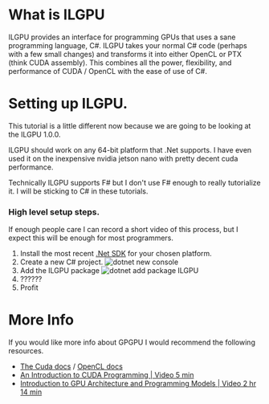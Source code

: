 ﻿# What is ILGPU

ILGPU provides an interface for programming GPUs that uses a sane programming language, C#. 
ILGPU takes your normal C# code (perhaps with a few small changes) and transforms it into either
OpenCL or PTX (think CUDA assembly). This combines all the power, flexibility, and performance of 
CUDA / OpenCL with the ease of use of C#. 

# Setting up ILGPU.

This tutorial is a little different now because we are going to be looking at the ILGPU 1.0.0.

ILGPU should work on any 64-bit platform that .Net supports. I have even used it on the inexpensive nvidia jetson nano with pretty decent cuda performance. 

Technically ILGPU supports F# but I don't use F# enough to really tutorialize it. I will be sticking to C# in these tutorials.

### High level setup steps.

If enough people care I can record a short video of this process, but I expect this will be enough for most programmers.

1. Install the most recent [.Net SDK](https://dotnet.microsoft.com/download/visual-studio-sdks) for your chosen platform.
2. Create a new C# project.
![dotnet new console](Images/newProject.png?raw=true)
3. Add the ILGPU package
![dotnet add package ILGPU](Images/beta.png?raw=true)
4. ??????
5. Profit

# More Info

If you would like more info about GPGPU I would recommend the following resources.

* [The Cuda docs](https://developer.nvidia.com/about-cuda) / [OpenCL docs](https://www.khronos.org/opencl/)
* [An Introduction to CUDA Programming | Video 5 min](https://www.youtube.com/watch?v=kIyCq6awClM)
* [Introduction to GPU Architecture and Programming Models | Video 2 hr 14 min](https://www.youtube.com/watch?v=uvVy3CqpVbM)